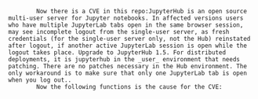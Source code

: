 
            Now there is a CVE in this repo:JupyterHub is an open source multi-user server for Jupyter notebooks. In affected versions users who have multiple JupyterLab tabs open in the same browser session, may see incomplete logout from the single-user server, as fresh credentials (for the single-user server only, not the Hub) reinstated after logout, if another active JupyterLab session is open while the logout takes place. Upgrade to JupyterHub 1.5. For distributed deployments, it is jupyterhub in the _user_ environment that needs patching. There are no patches necessary in the Hub environment. The only workaround is to make sure that only one JupyterLab tab is open when you log out..
            Now the following functions is the cause for the CVE:
            